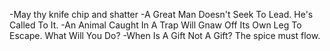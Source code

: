 -May thy knife chip and shatter
-A Great Man Doesn't Seek To Lead. He's Called To It.
-An Animal Caught In A Trap Will Gnaw Off Its Own Leg To Escape. What Will You Do?
-When Is A Gift Not A Gift?
The spice must flow.
